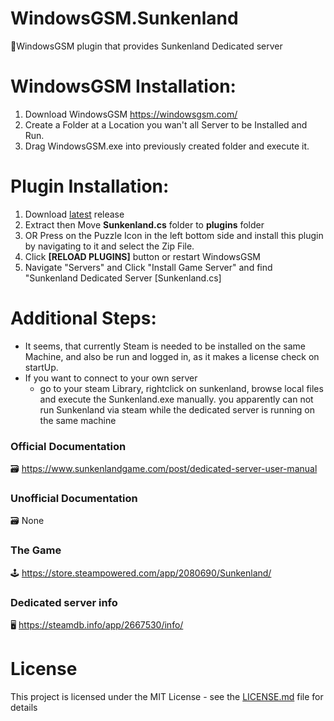 # WindowsGSM.Sunkenland
🧩WindowsGSM plugin that provides Sunkenland Dedicated server


# WindowsGSM Installation: 
1. Download  WindowsGSM https://windowsgsm.com/ 
2. Create a Folder at a Location you wan't all Server to be Installed and Run.
4. Drag WindowsGSM.exe into previously created folder and execute it.

# Plugin Installation:
1. Download [latest](https://github.com/ohmcodes/WindowsGSM.Sunkenland/releases/latest) release
2. Extract then Move **Sunkenland.cs** folder to **plugins** folder
3. OR Press on the Puzzle Icon in the left bottom side and install this plugin by navigating to it and select the Zip File.
4. Click **[RELOAD PLUGINS]** button or restart WindowsGSM
5. Navigate "Servers" and Click "Install Game Server" and find "Sunkenland Dedicated Server [Sunkenland.cs]

# Additional Steps:
- It seems, that currently Steam is needed to be installed on the same Machine, and also be run and logged in, as it makes a license check on startUp.
- If you want to connect to your own server
  -   go to your steam Library, rightclick on sunkenland, browse local files and execute the Sunkenland.exe manually. you apparently can not run Sunkenland via steam while the dedicated server is running on the same machine

### Official Documentation
🗃️ https://www.sunkenlandgame.com/post/dedicated-server-user-manual

### Unofficial Documentation
🗃️ None

### The Game
🕹️ https://store.steampowered.com/app/2080690/Sunkenland/

### Dedicated server info
🖥️ https://steamdb.info/app/2667530/info/


# License
This project is licensed under the MIT License - see the <a href="https://github.com/ohmcodes/WindowsGSM.Sunkenland/blob/main/LICENSE">LICENSE.md</a> file for details
